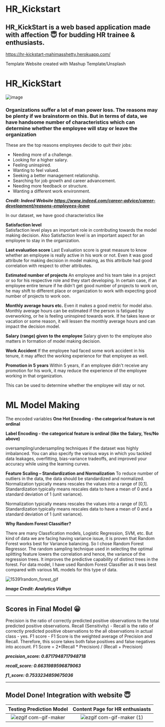 <!-- ![image](https://user-images.githubusercontent.com/41589522/133105285-88274864-aeae-438b-9266-259d7cdebfc8.jpg) -->

<!-- https://img.shields.io/badge/Made%20with-Scikit--Learn-orange -->

# HR_Kickstart

## HR_KickStart is a web based application made with affection :innocent: for budding HR trainee & enthusiasts.
https://hr-kickstart-mahimasshetty.herokuapp.com/

Template Website created with Mashup Template/Unsplash

# HR_KickStart
![image](https://user-images.githubusercontent.com/41589522/133105297-993ea492-2ee8-474b-a714-9d0a6ba49fac.jpg)


### Organizations suffer a lot of man power loss. The reasons may be plenty if we brainstorm on this. But in terms of data, we have handsome number of characteristics which can determine whether the employee will stay or leave the organization

These are the top reasons employees decide to quit their jobs:
- Needing more of a challenge.
- Looking for a higher salary.
- Feeling uninspired.
- Wanting to feel valued.
- Seeking a better management relationship.
- Searching for job growth and career advancement.
- Needing more feedback or structure.
- Wanting a different work environment.

***Credit: Indeed Website https://www.indeed.com/career-advice/career-development/reasons-employees-leave***

In our dataset, we have good characteristics like 

**Satisfaction level** </br>
Satisfaction level plays an important role in contributing towards the model making decision. Also Satisfaction level is an important aspect for an employee to stay in the organization.  

**Last evaluation score**
Last Evaluation score is great measure to know whether an employee is really active in his work or not. Even it was good attribute for making decision in model making, as this attribute had good correlation with respect to other attributes.

**Estimated number of projects** 
An employee and his team take in a project or so for his respective role and they start developing. In certain case, if an employee entire tenure if he didn't get good number of projects to work on, he may shift to different place or organization to work with expecting good number of projects to work oon.

**Monthly average hours etc.**
Even it makes a good metric for model also. Monthly average hours can be estimated if the person is fatigued by overworking, or he is feeling uninspired towards work. If he takes leave or vacation or some reason, it will lessen the monthly average hours and can impact the decision model.

**Salary (range) given to the employee**
Salary given to the employee also matters in formation of model making decision.

**Work Accident**
If the employee had faced some work accident in his tenure, it may affect the working experience for that employee as well.

**Promotion in 5 years**
Within 5 years, if an employee didn't receive any promotion for his work, it may reduce the experience of the employee working in that organization. 

This can be used to determine whether the employee will stay or not.

# ML Model Making
The encoded variables
**One Hot Encoding - the categorical feature is not ordinal**

**Label Encoding - the categorical feature is ordinal (like the Salary, Yes/No above)**

oversampling/undersampling techniques if the dataset was highly imbalanced. You can also specify the various ways in which you tackled data leakages, overfitting, bias-variance tradeoffs, and improved your accuracy while using the learning curves.

**Feature Scaling – Standardization and Normalization**
To reduce number of outliers in the data, the data should be standardized and normalized.
Normalization typically means rescales the values into a range of [0,1]. Standardization typically means rescales data to have a mean of 0 and a standard deviation of 1 (unit variance).

Normalization typically means rescales the values into a range of [0,1]. Standardization typically means rescales data to have a mean of 0 and a standard deviation of 1 (unit variance).

**Why Random Forest Classifier?**

There are many Classfication models, Logistic Regression, SVM, etc. But kind of data we are facing having variance issue, it is proven that Random Forest works best for Variance balancing. So I chose Random Forest Regressor. The random sampling technique used in selecting the optimal splitting feature lowers the correlation and hence, the variance of the regression trees. It improves the predictive capability of distinct trees in the forest.
For data model, I have used Random Forest Classifier as it was best compared with various ML models for this type of data. 

![15391random_forest_gif](https://user-images.githubusercontent.com/41589522/133066114-4e3023a7-48e4-4f7c-b764-a2a6c8b2f55d.gif)


<!-- ![Random Forest 03](https://user-images.githubusercontent.com/41589522/128638871-b6d1eba3-b5bf-4c28-b9a5-af7c8d36669d.gif) -->
***Image Credit: Analytics Vidhya***
<hr>

## Scores in Final Model 😀



 Precision is the ratio of correctly predicted positive observations to the total predicted positive observations.
 Recall (Sensitivity) - Recall is the ratio of correctly predicted positive observations to the all observations in actual class - yes.
 F1 score - F1 Score is the weighted average of Precision and Recall. Therefore, this score takes both false positives and false negatives into account.
 F1 Score = 2*(Recall * Precision) / (Recall + Precision)
 
 
***precision_score: 0.8717948717948718***

***recall_score: 0.6631989596879063***

***f1_score: 0.7533234859675036*** 


<hr>

## Model Done! Integration with website 😇

Testing Prediction Model |  Content Page for HR enthusiasts
:-------------------------:|:-------------------------:
![ezgif com-gif-maker](https://user-images.githubusercontent.com/41589522/128636277-1efa5c6c-f887-48d4-b155-9e12c5aefec1.gif)  |  ![ezgif com-gif-maker (1)](https://user-images.githubusercontent.com/41589522/128636415-46886f34-bce1-49b9-a67e-f5236bdc7b28.gif)
<!-- 
![ezgif com-gif-maker](https://user-images.githubusercontent.com/41589522/128636277-1efa5c6c-f887-48d4-b155-9e12c5aefec1.gif)  |   ![ezgif com-gif-maker (1)](https://user-images.githubusercontent.com/41589522/128636415-46886f34-bce1-49b9-a67e-f5236bdc7b28.gif)
 -->
